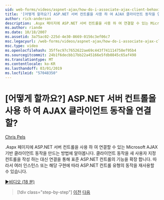 ```yaml
---
uid: web-forms/videos/aspnet-ajax/how-do-i-associate-ajax-client-behavior-with-an-aspnet-server-control
title: '[어떻게 할까요?] ASP.NET 서버 컨트롤을 사용 하 여 AJAX 클라이언트 동작을 연결할? | Microsoft 문서'
author: rick-anderson
description: .Aspx 페이지에 ASP.NET 서버 컨트롤을 사용 하 여 연결할 수 있는 Microsoft AJAX 기반 클라이언트 동작을 만드는 방법에 알아봅니다. 클라이언트 동작 e...
ms.author: riande
ms.date: 10/18/2007
ms.assetid: 3a75ac02-225d-4e30-8669-0156c3ef06c7
msc.legacyurl: /web-forms/videos/aspnet-ajax/how-do-i-associate-ajax-client-behavior-with-an-aspnet-server-control
msc.type: video
ms.openlocfilehash: 35ffec97c7652622ae69c443f741114758ef95b4
ms.sourcegitcommit: 24b1f6decbb17bb22a45166e5fdb0845c65af498
ms.translationtype: MT
ms.contentlocale: ko-KR
ms.lasthandoff: 03/01/2019
ms.locfileid: "57048350"
---
```

<a name="how-do-i-associate-ajax-client-behavior-with-an-aspnet-server-control"></a>[어떻게 할까요?] ASP.NET 서버 컨트롤을 사용 하 여 AJAX 클라이언트 동작을 연결할?
====================
[Chris Pels](https://twitter.com/chrispels)

.Aspx 페이지에 ASP.NET 서버 컨트롤을 사용 하 여 연결할 수 있는 Microsoft AJAX 기반 클라이언트 동작을 만드는 방법에 알아봅니다. 클라이언트 동작을 새 사용자 지정 컨트롤을 작성 하는 대신 연결을 통해 표준 ASP.NET 컨트롤의 기능을 확장 합니다. 따라서 여러 인스턴스 또는 해당 구현에 따라 ASP.NET 컨트롤 유형의 동작을 재사용할 수 있습니다.

[&#9654;비디오 (18 분)](https://channel9.msdn.com/Blogs/ASP-NET-Site-Videos/how-do-i-associate-ajax-client-behavior-with-an-aspnet-server-control)

> [!div class="step-by-step"]
> [이전](how-do-i-build-custom-server-controls-that-work-with-or-without-aspnet-ajax.md)
> [다음](how-do-i-retrieve-values-from-server-side-ajax-controls.md)

